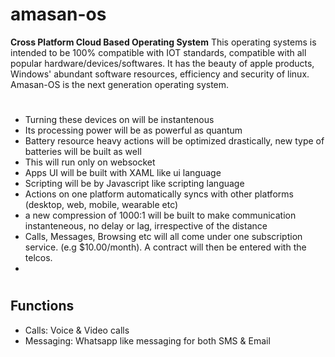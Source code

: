 # amasan-os
**Cross Platform Cloud Based Operating System**
This operating systems is intended to be 100% compatible with IOT standards, compatible with all popular hardware/devices/softwares.
It has the beauty of apple products, Windows' abundant software resources, efficiency and security of linux.
Amasan-OS is the next generation operating system.
#
* Turning these devices on will be instantenous
* Its processing power will be as powerful as quantum
* Battery resource heavy actions will be optimized drastically, new type of batteries will be built as well
* This will run only on websocket <br>
* Apps UI will be built with XAML like ui language 
* Scripting will be by Javascript like scripting language
* Actions on one platform automatically syncs with other platforms (desktop, web, mobile, wearable etc)
* a new compression of 1000:1 will be built to make communication instanteneous, no delay or lag, irrespective of the distance
* Calls, Messages, Browsing etc will all come under one subscription service. (e.g $10.00/month). A contract will then be entered with the telcos.
* 

#
## Functions
* Calls: Voice & Video calls
* Messaging: Whatsapp like messaging for both SMS & Email
